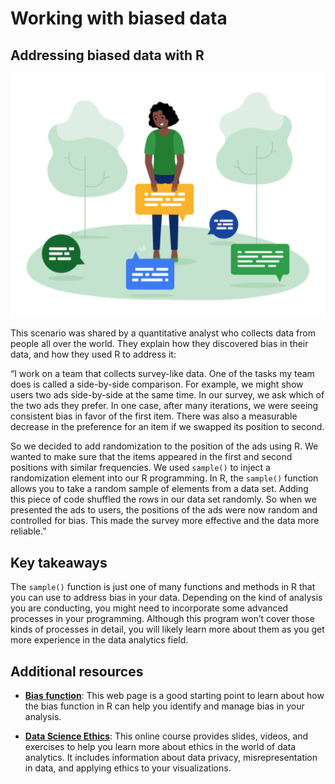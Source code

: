 # Working with biased data

## Addressing biased data with R

![A woman is standing, holding a speech bubble. Several other speech bubbles are on the ground near her.](./resources/img-1.png)

This scenario was shared by a quantitative analyst who collects data from people all over the world. They explain how they discovered bias in their data, and how they used R to address it:

“I work on a team that collects survey-like data. One of the tasks my team does is called a side-by-side comparison. For example, we might show users two ads side-by-side at the same time. In our survey, we ask which of the two ads they prefer. In one case, after many iterations, we were seeing consistent bias in favor of the first item. There was also a measurable decrease in the preference for an item if we swapped its position to second.

So we decided to add randomization to the position of the ads using R. We wanted to make sure that the items appeared in the first and second positions with similar frequencies. We used `sample()` to inject a randomization element into our R programming. In R, the `sample()` function allows you to take a random sample of elements from a data set. Adding this piece of code shuffled the rows in our data set randomly. So when we presented the ads to users, the positions of the ads were now random and controlled for bias. This made the survey more effective and the data more reliable.”

## Key takeaways

The `sample()` function is just one of many functions and methods in R that you can use to address bias in your data. Depending on the kind of analysis you are conducting, you might need to incorporate some advanced processes in your programming. Although this program won’t cover those kinds of processes in detail, you will likely learn more about them as you get more experience in the data analytics field. 

## Additional resources

- [**Bias function**](https://www.rdocumentation.org/packages/SimDesign/versions/2.2/topics/bias): This web page is a good starting point to learn about how the bias function in R can help you identify and manage bias in your analysis.

- [**Data Science Ethics**](https://datasciencebox.org/02-ethics.html): This online course provides slides, videos, and exercises to help you learn more about ethics in the world of data analytics. It includes information about data privacy, misrepresentation in data, and applying ethics to your visualizations.